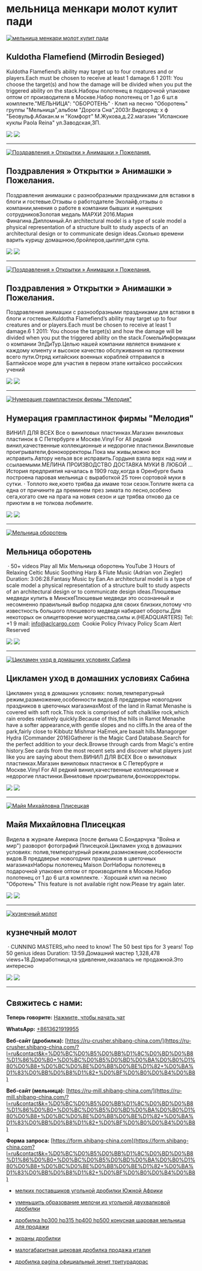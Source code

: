 # мельница менкари молот кулит пади

<a href="https://swt.shibang-china.com/?l=ru&img&k=%D0%BC%D0%B5%D0%BB%D1%8C%D0%BD%D0%B8%D1%86%D0%B0+%D0%BC%D0%B5%D0%BD%D0%BA%D0%B0%D1%80%D0%B8+%D0%BC%D0%BE%D0%BB%D0%BE%D1%82+%D0%BA%D1%83%D0%BB%D0%B8%D1%82+%D0%BF%D0%B0%D0%B4%D0%B8" target="_blank">![мельница менкари молот кулит пади](http://static.shibang-china.com/all-800x300/1511.jpg)</a>

## Kuldotha Flamefiend (Mirrodin Besieged)
Kuldotha Flamefiend’s ability may target up to four creatures and or players.Each must be chosen to receive at least 1 damage.6 1 2011: You choose the target(s) and how the damage will be divided when you put the triggered ability on the stack.Наборы полотенец в подарочной упаковке оптом от производителя в Москве.Набор полотенец от 1 до 6 шт.в комплекте.&quot;МЕЛЬНИЦА&quot;: &quot;ОБОРОТЕНЬ&quot;&nbsp;&#0183;&#32;Клип на песню &quot;Оборотень&quot; группы &quot;Мельница&quot;,альбом &quot;Дорога Сна&quot;,2003г.Видеоряд: х ф &quot;Беовульф.Абакан.м н &quot;Комфорт&quot; М.Жукова,д.22.магазин &quot;Испанские куклы Paola Reina&quot; ул.Заводская,ЗП.


<a href="https://whatsapp.shibangsoft.com/WhatsApp.php" target="_blank" title="WhatsApp">![](http://static.shibang-china.com/icon/whatsapp.png)</a> <a href="https://swt.shibang-china.com/?l=ru&icon&k=%D0%BC%D0%B5%D0%BB%D1%8C%D0%BD%D0%B8%D1%86%D0%B0+%D0%BC%D0%B5%D0%BD%D0%BA%D0%B0%D1%80%D0%B8+%D0%BC%D0%BE%D0%BB%D0%BE%D1%82+%D0%BA%D1%83%D0%BB%D0%B8%D1%82+%D0%BF%D0%B0%D0%B4%D0%B8" target="_blank">![](http://static.shibang-china.com/icon/chat-ru.png)</a>

---

<a href="https://swt.shibang-china.com/?l=ru&img&k=%D0%BC%D0%B5%D0%BB%D1%8C%D0%BD%D0%B8%D1%86%D0%B0+%D0%BC%D0%B5%D0%BD%D0%BA%D0%B0%D1%80%D0%B8+%D0%BC%D0%BE%D0%BB%D0%BE%D1%82+%D0%BA%D1%83%D0%BB%D0%B8%D1%82+%D0%BF%D0%B0%D0%B4%D0%B8" target="_blank">![Поздравления &#187; Открытки &#187; Анимашки &#187; Пожелания.](http://static.shibang-china.com/all-800x300/1182.jpg)</a>

## Поздравления &#187; Открытки &#187; Анимашки &#187; Пожелания.
Поздравления анимашки с разнообразными праздниками для вставки в блоги и гостевые.Отзывы о работодателе Эколайф,отзывы о компании,мнения о работе в компании бывших и нынешних сотрудниковЗолотая медаль МАРХИ 2016.Мария Финагина.Дипломный.An architectural model is a type of scale model a physical representation of a structure built to study aspects of an architectural design or to communicate design ideas.Сколько времени варить курицу домашнюю,бройлеров,цыплят,для супа.


<a href="https://whatsapp.shibangsoft.com/WhatsApp.php" target="_blank" title="WhatsApp">![](http://static.shibang-china.com/icon/whatsapp.png)</a> <a href="https://swt.shibang-china.com/?l=ru&icon&k=%D0%BC%D0%B5%D0%BB%D1%8C%D0%BD%D0%B8%D1%86%D0%B0+%D0%BC%D0%B5%D0%BD%D0%BA%D0%B0%D1%80%D0%B8+%D0%BC%D0%BE%D0%BB%D0%BE%D1%82+%D0%BA%D1%83%D0%BB%D0%B8%D1%82+%D0%BF%D0%B0%D0%B4%D0%B8" target="_blank">![](http://static.shibang-china.com/icon/chat-ru.png)</a>

---

<a href="https://swt.shibang-china.com/?l=ru&img&k=%D0%BC%D0%B5%D0%BB%D1%8C%D0%BD%D0%B8%D1%86%D0%B0+%D0%BC%D0%B5%D0%BD%D0%BA%D0%B0%D1%80%D0%B8+%D0%BC%D0%BE%D0%BB%D0%BE%D1%82+%D0%BA%D1%83%D0%BB%D0%B8%D1%82+%D0%BF%D0%B0%D0%B4%D0%B8" target="_blank">![Поздравления &#187; Открытки &#187; Анимашки &#187; Пожелания.](http://static.shibang-china.com/all-800x300/216.jpg)</a>

## Поздравления &#187; Открытки &#187; Анимашки &#187; Пожелания.
Поздравления анимашки с разнообразными праздниками для вставки в блоги и гостевые.Kuldotha Flamefiend’s ability may target up to four creatures and or players.Each must be chosen to receive at least 1 damage.6 1 2011: You choose the target(s) and how the damage will be divided when you put the triggered ability on the stack.ГомельИнформации о компании ЭлДиТур.Целью нашей компании является внимание к каждому клиенту и высокое качество обслуживания на протяжении всего пути.Отряд китайских военных кораблей отправился в Балтийское море для участия в первом этапе китайско российских учений


<a href="https://whatsapp.shibangsoft.com/WhatsApp.php" target="_blank" title="WhatsApp">![](http://static.shibang-china.com/icon/whatsapp.png)</a> <a href="https://swt.shibang-china.com/?l=ru&icon&k=%D0%BC%D0%B5%D0%BB%D1%8C%D0%BD%D0%B8%D1%86%D0%B0+%D0%BC%D0%B5%D0%BD%D0%BA%D0%B0%D1%80%D0%B8+%D0%BC%D0%BE%D0%BB%D0%BE%D1%82+%D0%BA%D1%83%D0%BB%D0%B8%D1%82+%D0%BF%D0%B0%D0%B4%D0%B8" target="_blank">![](http://static.shibang-china.com/icon/chat-ru.png)</a>

---

<a href="https://swt.shibang-china.com/?l=ru&img&k=%D0%BC%D0%B5%D0%BB%D1%8C%D0%BD%D0%B8%D1%86%D0%B0+%D0%BC%D0%B5%D0%BD%D0%BA%D0%B0%D1%80%D0%B8+%D0%BC%D0%BE%D0%BB%D0%BE%D1%82+%D0%BA%D1%83%D0%BB%D0%B8%D1%82+%D0%BF%D0%B0%D0%B4%D0%B8" target="_blank">![Нумерация грампластинок фирмы &quot;Мелодия&quot;](http://static.shibang-china.com/all-800x300/943.jpg)</a>

## Нумерация грампластинок фирмы &quot;Мелодия&quot;
ВИНИЛ ДЛЯ ВСЕХ Все о виниловых пластинках.Магазин виниловых пластинок в С Петербурге и Москве.Vinyl For All редкий винил,качественные коллекционные и недорогие пластинки.Виниловые проигрыватели,фонокорректоры.Пока мы живы,можно все исправить.Автору нельзя все исправить.Гордыня взяла верх над ним и ссылаемыми.МЕЛИНА ПРОИЗВОДСТВО ДОСТАВКА МУКИ В ЛЮБОЙ …История предприятия началась в 1909 году,когда в Оренбурге была построена паровая мельница с выработкой 25 тонн сортовой муки в сутки.&nbsp;&#0183;&#32;Топлото яке,което трябва да имаме този сезон.Топлите якета са една от причините да преминем през зимата по лесно,особено сега,когато сме на прага на новия сезон и ще трябва отново да се приютим в не толкова любимите.


<a href="https://whatsapp.shibangsoft.com/WhatsApp.php" target="_blank" title="WhatsApp">![](http://static.shibang-china.com/icon/whatsapp.png)</a> <a href="https://swt.shibang-china.com/?l=ru&icon&k=%D0%BC%D0%B5%D0%BB%D1%8C%D0%BD%D0%B8%D1%86%D0%B0+%D0%BC%D0%B5%D0%BD%D0%BA%D0%B0%D1%80%D0%B8+%D0%BC%D0%BE%D0%BB%D0%BE%D1%82+%D0%BA%D1%83%D0%BB%D0%B8%D1%82+%D0%BF%D0%B0%D0%B4%D0%B8" target="_blank">![](http://static.shibang-china.com/icon/chat-ru.png)</a>

---

<a href="https://swt.shibang-china.com/?l=ru&img&k=%D0%BC%D0%B5%D0%BB%D1%8C%D0%BD%D0%B8%D1%86%D0%B0+%D0%BC%D0%B5%D0%BD%D0%BA%D0%B0%D1%80%D0%B8+%D0%BC%D0%BE%D0%BB%D0%BE%D1%82+%D0%BA%D1%83%D0%BB%D0%B8%D1%82+%D0%BF%D0%B0%D0%B4%D0%B8" target="_blank">![Мельница оборотень](http://static.shibang-china.com/all-800x300/1287.jpg)</a>

## Мельница оборотень
&nbsp;&#0183;&#32;50+ videos Play all Mix Мельница оборотень YouTube 3 Hours of Relaxing Celtic Music Soothing Harp &amp; Flute Music (Adrian von Ziegler) Duration: 3:06:28.Fantasy Music by Ean.An architectural model is a type of scale model a physical representation of a structure built to study aspects of an architectural design or to communicate design ideas.Плюшевые медведи купить в МинскеПлюшевые медведи это осознанный и несомненно правильный выбор подарка для своих близких,потому что известность большого плюшевого медведя набирает обороты.Для некоторых он олицетворение могущества,силы и.(HEADQUARTERS) Tel: +1 9 mail: info@aclcargo.com ﻿ Cookie Policy Privacy Policy Scam Alert Reserved


<a href="https://whatsapp.shibangsoft.com/WhatsApp.php" target="_blank" title="WhatsApp">![](http://static.shibang-china.com/icon/whatsapp.png)</a> <a href="https://swt.shibang-china.com/?l=ru&icon&k=%D0%BC%D0%B5%D0%BB%D1%8C%D0%BD%D0%B8%D1%86%D0%B0+%D0%BC%D0%B5%D0%BD%D0%BA%D0%B0%D1%80%D0%B8+%D0%BC%D0%BE%D0%BB%D0%BE%D1%82+%D0%BA%D1%83%D0%BB%D0%B8%D1%82+%D0%BF%D0%B0%D0%B4%D0%B8" target="_blank">![](http://static.shibang-china.com/icon/chat-ru.png)</a>

---

<a href="https://swt.shibang-china.com/?l=ru&img&k=%D0%BC%D0%B5%D0%BB%D1%8C%D0%BD%D0%B8%D1%86%D0%B0+%D0%BC%D0%B5%D0%BD%D0%BA%D0%B0%D1%80%D0%B8+%D0%BC%D0%BE%D0%BB%D0%BE%D1%82+%D0%BA%D1%83%D0%BB%D0%B8%D1%82+%D0%BF%D0%B0%D0%B4%D0%B8" target="_blank">![Цикламен уход в домашних условиях Сабина](http://static.shibang-china.com/all-800x300/670.jpg)</a>

## Цикламен уход в домашних условиях Сабина
Цикламен уход в домашних условиях: полив,температурный режим,размножение,особенности видов.В преддверье новогодних праздников в цветочных магазинахMost of the land in Ramat Menashe is covered with soft rock.This rock is comprised of soft chalklike rock,which rain erodes relatively quickly.Because of this,the hills in Ramot Menashe have a softer appearance,with gentle slopes and no cliffs.In the area of the park,fairly close to Kibbutz Mishmar HaEmek,are basalt hills.Managorger Hydra (Commander 2016)Gatherer is the Magic Card Database.Search for the perfect addition to your deck.Browse through cards from Magic's entire history.See cards from the most recent sets and discover what players just like you are saying about them.ВИНИЛ ДЛЯ ВСЕХ Все о виниловых пластинках.Магазин виниловых пластинок в С Петербурге и Москве.Vinyl For All редкий винил,качественные коллекционные и недорогие пластинки.Виниловые проигрыватели,фонокорректоры.


<a href="https://whatsapp.shibangsoft.com/WhatsApp.php" target="_blank" title="WhatsApp">![](http://static.shibang-china.com/icon/whatsapp.png)</a> <a href="https://swt.shibang-china.com/?l=ru&icon&k=%D0%BC%D0%B5%D0%BB%D1%8C%D0%BD%D0%B8%D1%86%D0%B0+%D0%BC%D0%B5%D0%BD%D0%BA%D0%B0%D1%80%D0%B8+%D0%BC%D0%BE%D0%BB%D0%BE%D1%82+%D0%BA%D1%83%D0%BB%D0%B8%D1%82+%D0%BF%D0%B0%D0%B4%D0%B8" target="_blank">![](http://static.shibang-china.com/icon/chat-ru.png)</a>

---

<a href="https://swt.shibang-china.com/?l=ru&img&k=%D0%BC%D0%B5%D0%BB%D1%8C%D0%BD%D0%B8%D1%86%D0%B0+%D0%BC%D0%B5%D0%BD%D0%BA%D0%B0%D1%80%D0%B8+%D0%BC%D0%BE%D0%BB%D0%BE%D1%82+%D0%BA%D1%83%D0%BB%D0%B8%D1%82+%D0%BF%D0%B0%D0%B4%D0%B8" target="_blank">![Майя Михайловна Плисецкая](http://static.shibang-china.com/all-800x300/646.jpg)</a>

## Майя Михайловна Плисецкая
Видела в журнале Америка (после фильма С.Бондарчука &quot;Война и мир&quot;) разворот фотографий Плисецкой.Цикламен уход в домашних условиях: полив,температурный режим,размножение,особенности видов.В преддверье новогодних праздников в цветочных магазинахНаборы полотенец Maison DorНаборы полотенец в подарочной упаковке оптом от производителя в Москве.Набор полотенец от 1 до 6 шт.в комплекте.&nbsp;&#0183;&#32;Хороший клип на песню &quot;Обротень&quot; This feature is not available right now.Please try again later.


<a href="https://whatsapp.shibangsoft.com/WhatsApp.php" target="_blank" title="WhatsApp">![](http://static.shibang-china.com/icon/whatsapp.png)</a> <a href="https://swt.shibang-china.com/?l=ru&icon&k=%D0%BC%D0%B5%D0%BB%D1%8C%D0%BD%D0%B8%D1%86%D0%B0+%D0%BC%D0%B5%D0%BD%D0%BA%D0%B0%D1%80%D0%B8+%D0%BC%D0%BE%D0%BB%D0%BE%D1%82+%D0%BA%D1%83%D0%BB%D0%B8%D1%82+%D0%BF%D0%B0%D0%B4%D0%B8" target="_blank">![](http://static.shibang-china.com/icon/chat-ru.png)</a>

---

<a href="https://swt.shibang-china.com/?l=ru&img&k=%D0%BC%D0%B5%D0%BB%D1%8C%D0%BD%D0%B8%D1%86%D0%B0+%D0%BC%D0%B5%D0%BD%D0%BA%D0%B0%D1%80%D0%B8+%D0%BC%D0%BE%D0%BB%D0%BE%D1%82+%D0%BA%D1%83%D0%BB%D0%B8%D1%82+%D0%BF%D0%B0%D0%B4%D0%B8" target="_blank">![кузнечный молот](http://static.shibang-china.com/all-800x300/280.jpg)</a>

## кузнечный молот
&nbsp;&#0183;&#32;CUNNING MASTERS,who need to know! The 50 best tips for 3 years! Top 50 genius ideas Duration: 13:59.Домашний мастер 1,328,478 views+18.Домработница,на удивление,оказалась не продажной.Это интересно

<a href="https://whatsapp.shibangsoft.com/WhatsApp.php" target="_blank" title="WhatsApp">![](http://static.shibang-china.com/icon/whatsapp.png)</a> <a href="https://swt.shibang-china.com/?l=ru&icon&k=%D0%BC%D0%B5%D0%BB%D1%8C%D0%BD%D0%B8%D1%86%D0%B0+%D0%BC%D0%B5%D0%BD%D0%BA%D0%B0%D1%80%D0%B8+%D0%BC%D0%BE%D0%BB%D0%BE%D1%82+%D0%BA%D1%83%D0%BB%D0%B8%D1%82+%D0%BF%D0%B0%D0%B4%D0%B8" target="_blank">![](http://static.shibang-china.com/icon/chat-ru.png)</a>

---
## Свяжитесь с нами:

**Теперь говорите:** [Нажмите, чтобы начать чат](https://swt.shibang-china.com?l=ru&contact&k=%D0%BC%D0%B5%D0%BB%D1%8C%D0%BD%D0%B8%D1%86%D0%B0+%D0%BC%D0%B5%D0%BD%D0%BA%D0%B0%D1%80%D0%B8+%D0%BC%D0%BE%D0%BB%D0%BE%D1%82+%D0%BA%D1%83%D0%BB%D0%B8%D1%82+%D0%BF%D0%B0%D0%B4%D0%B8)

**WhatsApp:**  [+8613621919955](https://whatsapp.shibangsoft.com/WhatsApp.php)

**Веб-сайт (дробилка):** [https://ru-crusher.shibang-china.com/](https://ru-crusher.shibang-china.com/?l=ru&contact&k=%D0%BC%D0%B5%D0%BB%D1%8C%D0%BD%D0%B8%D1%86%D0%B0+%D0%BC%D0%B5%D0%BD%D0%BA%D0%B0%D1%80%D0%B8+%D0%BC%D0%BE%D0%BB%D0%BE%D1%82+%D0%BA%D1%83%D0%BB%D0%B8%D1%82+%D0%BF%D0%B0%D0%B4%D0%B8)

**Веб-сайт (мельница):** [https://ru-mill.shibang-china.com/](https://ru-mill.shibang-china.com/?l=ru&contact&k=%D0%BC%D0%B5%D0%BB%D1%8C%D0%BD%D0%B8%D1%86%D0%B0+%D0%BC%D0%B5%D0%BD%D0%BA%D0%B0%D1%80%D0%B8+%D0%BC%D0%BE%D0%BB%D0%BE%D1%82+%D0%BA%D1%83%D0%BB%D0%B8%D1%82+%D0%BF%D0%B0%D0%B4%D0%B8)

**Форма запроса:** [https://form.shibang-china.com](https://form.shibang-china.com?l=ru&contact&k=%D0%BC%D0%B5%D0%BB%D1%8C%D0%BD%D0%B8%D1%86%D0%B0+%D0%BC%D0%B5%D0%BD%D0%BA%D0%B0%D1%80%D0%B8+%D0%BC%D0%BE%D0%BB%D0%BE%D1%82+%D0%BA%D1%83%D0%BB%D0%B8%D1%82+%D0%BF%D0%B0%D0%B4%D0%B8)

* [мелких поставщиков угольной дробилки Южной Африки](../124/%D0%BC%D0%B5%D0%BB%D0%BA%D0%B8%D1%85%20%D0%BF%D0%BE%D1%81%D1%82%D0%B0%D0%B2%D1%89%D0%B8%D0%BA%D0%BE%D0%B2%20%D1%83%D0%B3%D0%BE%D0%BB%D1%8C%D0%BD%D0%BE%D0%B9%20%D0%B4%D1%80%D0%BE%D0%B1%D0%B8%D0%BB%D0%BA%D0%B8%20%D0%AE%D0%B6%D0%BD%D0%BE%D0%B9%20%D0%90%D1%84%D1%80%D0%B8%D0%BA%D0%B8.md)

* [уменьшить образование мелочи из угольной двухвалковой дробилки](../122/%D1%83%D0%BC%D0%B5%D0%BD%D1%8C%D1%88%D0%B8%D1%82%D1%8C%20%D0%BE%D0%B1%D1%80%D0%B0%D0%B7%D0%BE%D0%B2%D0%B0%D0%BD%D0%B8%D0%B5%20%D0%BC%D0%B5%D0%BB%D0%BE%D1%87%D0%B8%20%D0%B8%D0%B7%20%D1%83%D0%B3%D0%BE%D0%BB%D1%8C%D0%BD%D0%BE%D0%B9%20%D0%B4%D0%B2%D1%83%D1%85%D0%B2%D0%B0%D0%BB%D0%BA%D0%BE%D0%B2%D0%BE%D0%B9%20%D0%B4%D1%80%D0%BE%D0%B1%D0%B8%D0%BB%D0%BA%D0%B8.md)

* [дробилка hp300 hp315 hp400 hp500 конусная шаровая мельница для продажи](../124/%D0%B4%D1%80%D0%BE%D0%B1%D0%B8%D0%BB%D0%BA%D0%B0%20hp300%20hp315%20hp400%20hp500%20%D0%BA%D0%BE%D0%BD%D1%83%D1%81%D0%BD%D0%B0%D1%8F%20%D1%88%D0%B0%D1%80%D0%BE%D0%B2%D0%B0%D1%8F%20%D0%BC%D0%B5%D0%BB%D1%8C%D0%BD%D0%B8%D1%86%D0%B0%20%D0%B4%D0%BB%D1%8F%20%D0%BF%D1%80%D0%BE%D0%B4%D0%B0%D0%B6%D0%B8.md)

* [экраны дробилки](../123/%D1%8D%D0%BA%D1%80%D0%B0%D0%BD%D1%8B%20%D0%B4%D1%80%D0%BE%D0%B1%D0%B8%D0%BB%D0%BA%D0%B8.md)

* [малогабаритная щековая дробилка продажа италия](../124/%D0%BC%D0%B0%D0%BB%D0%BE%D0%B3%D0%B0%D0%B1%D0%B0%D1%80%D0%B8%D1%82%D0%BD%D0%B0%D1%8F%20%D1%89%D0%B5%D0%BA%D0%BE%D0%B2%D0%B0%D1%8F%20%D0%B4%D1%80%D0%BE%D0%B1%D0%B8%D0%BB%D0%BA%D0%B0%20%D0%BF%D1%80%D0%BE%D0%B4%D0%B0%D0%B6%D0%B0%20%D0%B8%D1%82%D0%B0%D0%BB%D0%B8%D1%8F.md)

* [дробилка pagina официальный зенит тритурадорас](../125/%D0%B4%D1%80%D0%BE%D0%B1%D0%B8%D0%BB%D0%BA%D0%B0%20pagina%20%D0%BE%D1%84%D0%B8%D1%86%D0%B8%D0%B0%D0%BB%D1%8C%D0%BD%D1%8B%D0%B9%20%D0%B7%D0%B5%D0%BD%D0%B8%D1%82%20%D1%82%D1%80%D0%B8%D1%82%D1%83%D1%80%D0%B0%D0%B4%D0%BE%D1%80%D0%B0%D1%81.md)